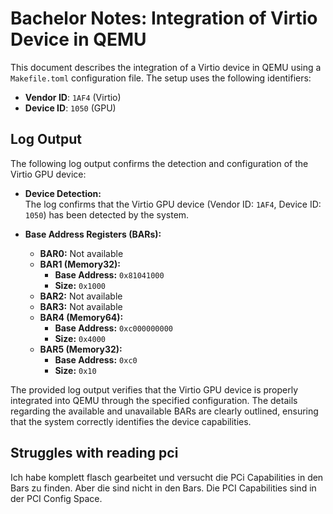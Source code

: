 # Bachelor Notes: Integration of Virtio Device in QEMU

This document describes the integration of a Virtio device in QEMU using a `Makefile.toml` configuration file. The setup uses the following identifiers:

- **Vendor ID**: `1AF4` (Virtio)
- **Device ID**: `1050` (GPU)

## Log Output

The following log output confirms the detection and configuration of the Virtio GPU device:
- **Device Detection:**  
  The log confirms that the Virtio GPU device (Vendor ID: `1AF4`, Device ID: `1050`) has been detected by the system.

- **Base Address Registers (BARs):**  
  - **BAR0:** Not available  
  - **BAR1 (Memory32):**  
    - **Base Address:** `0x81041000`  
    - **Size:** `0x1000`  
  - **BAR2:** Not available  
  - **BAR3:** Not available  
  - **BAR4 (Memory64):**  
    - **Base Address:** `0xc000000000`  
    - **Size:** `0x4000`  
  - **BAR5 (Memory32):**  
    - **Base Address:** `0xc0`  
    - **Size:** `0x10`

The provided log output verifies that the Virtio GPU device is properly integrated into QEMU through the specified configuration. The details regarding the available and unavailable BARs are clearly outlined, ensuring that the system correctly identifies the device capabilities.

## Struggles with reading pci 

Ich habe komplett flasch gearbeitet und versucht die PCi Capabilities in den Bars zu finden. Aber die sind nicht in den Bars. Die PCI Capabilities sind in der PCI Config Space.
